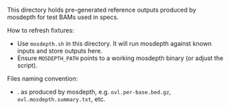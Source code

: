 This directory holds pre-generated reference outputs produced by mosdepth for test BAMs used in specs.

How to refresh fixtures:
- Use `mosdepth.sh` in this directory. It will run mosdepth against known inputs and store outputs here.
- Ensure `MOSDEPTH_PATH` points to a working mosdepth binary (or adjust the script).

Files naming convention:
- <name>.<suffix> as produced by mosdepth, e.g. `ovl.per-base.bed.gz`, `ovl.mosdepth.summary.txt`, etc.
